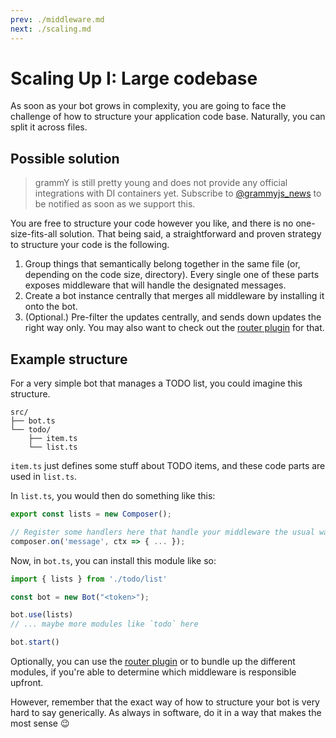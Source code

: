 ```yaml
---
prev: ./middleware.md
next: ./scaling.md
---
```


# Scaling Up I: Large codebase

As soon as your bot grows in complexity, you are going to face the challenge of how to structure your application code base.
Naturally, you can split it across files.

## Possible solution

> grammY is still pretty young and does not provide any official integrations with DI containers yet.
> Subscribe to [@grammyjs_news](https://telegram.me/grammyjs_news) to be notified as soon as we support this.

You are free to structure your code however you like, and there is no one-size-fits-all solution.
That being said, a straightforward and proven strategy to structure your code is the following.

1. Group things that semantically belong together in the same file (or, depending on the code size, directory).
   Every single one of these parts exposes middleware that will handle the designated messages.
2. Create a bot instance centrally that merges all middleware by installing it onto the bot.
3. (Optional.) Pre-filter the updates centrally, and sends down updates the right way only.
   You may also want to check out the [router plugin](/plugins/router.html) for that.

## Example structure

For a very simple bot that manages a TODO list, you could imagine this structure.

```asciiart:no-line-numbers
src/
├── bot.ts
└── todo/
    ├── item.ts
    └── list.ts
```

`item.ts` just defines some stuff about TODO items, and these code parts are used in `list.ts`.

In `list.ts`, you would then do something like this:

```ts
export const lists = new Composer();

// Register some handlers here that handle your middleware the usual way
composer.on('message', ctx => { ... });
```

Now, in `bot.ts`, you can install this module like so:

```ts
import { lists } from './todo/list'

const bot = new Bot("<token>");

bot.use(lists)
// ... maybe more modules like `todo` here

bot.start()
```

Optionally, you can use the [router plugin](/plugins/router.html) or to bundle up the different modules, if you're able to determine which middleware is responsible upfront.

However, remember that the exact way of how to structure your bot is very hard to say generically.
As always in software, do it in a way that makes the most sense :wink:
